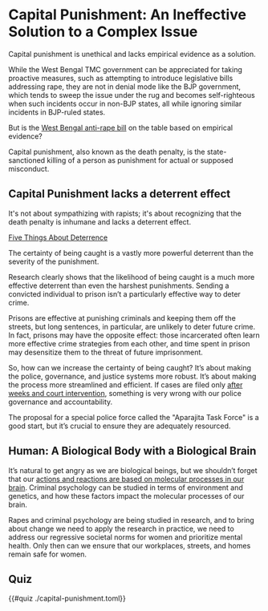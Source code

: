 # Capital Punishment: An Ineffective Solution to a Complex Issue

Capital punishment is unethical and lacks empirical evidence as a solution.

While the West Bengal TMC government can be appreciated for taking proactive measures, such as attempting to introduce legislative bills addressing rape, they are not in denial mode like the BJP government, which tends to sweep the issue under the rug and becomes self-righteous when such incidents occur in non-BJP states, all while ignoring similar incidents in BJP-ruled states.

But is the [West Bengal anti-rape bill](https://www.barandbench.com/news/west-bengal-assembly-passes-anti-rape-bill-death-penalty-convicts) on the table based on empirical evidence?

Capital punishment, also known as the death penalty, is the state-sanctioned killing of a person as punishment for actual or supposed misconduct.


## Capital Punishment lacks a deterrent effect

It's not about sympathizing with rapists; it's about recognizing that the death penalty is inhumane and lacks a deterrent effect.

[Five Things About Deterrence](https://nij.ojp.gov/topics/articles/five-things-about-deterrence)

The certainty of being caught is a vastly more powerful deterrent than the severity of the punishment.

Research clearly shows that the likelihood of being caught is a much more effective deterrent than even the harshest punishments. Sending a convicted individual to prison isn’t a particularly effective way to deter crime.

Prisons are effective at punishing criminals and keeping them off the streets, but long sentences, in particular, are unlikely to deter future crime. In fact, prisons may have the opposite effect: those incarcerated often learn more effective crime strategies from each other, and time spent in prison may desensitize them to the threat of future imprisonment.

So, how can we increase the certainty of being caught? It’s about making the police, governance, and justice systems more robust. It’s about making the process more streamlined and efficient. If cases are filed only [after weeks and court intervention](https://timesofindia.indiatimes.com/india/woman-forced-to-dance-naked-raped-in-indore-5-booked/articleshow/113034865.cms), something is very wrong with our police governance and accountability.

The proposal for a special police force called the "Aparajita Task Force" is a good start, but it’s crucial to ensure they are adequately resourced.

## Human: A Biological Body with a Biological Brain

It’s natural to get angry as we are biological beings, but we shouldn’t forget that our [actions and reactions are based on molecular processes in our brain](https://iambrainstorming.github.io/chapters/understanding-free-will-and-how-it-can-impact-our-behavior.html). Criminal psychology can be studied in terms of environment and genetics, and how these factors impact the molecular processes of our brain.

Rapes and criminal psychology are being studied in research, and to bring about change we need to apply the research in practice, we need to address our regressive societal norms for women and prioritize mental health. Only then can we ensure that our workplaces, streets, and homes remain safe for women.


## Quiz

{{#quiz ./capital-punishment.toml}}
